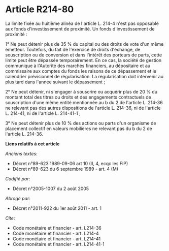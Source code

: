 # Article R214-80

La limite fixée au huitième alinéa de l'article L. 214-4 n'est pas opposable aux fonds d'investissement de proximité. Un
fonds d'investissement de proximité :

1° Ne peut détenir plus de 35 % du capital ou des droits de vote d'un même émetteur. Toutefois, du fait de l'exercice de
droits d'échange, de souscription ou de conversion et dans l'intérêt des porteurs de parts, cette limite peut être dépassée
temporairement. En ce cas, la société de gestion communique à l'Autorité des marchés financiers, au dépositaire et au
commissaire aux comptes du fonds les raisons de ce dépassement et le calendrier prévisionnel de régularisation. La
régularisation doit intervenir au plus tard dans l'année suivant le dépassement ;

2° Ne peut détenir, ni s'engager à souscrire ou acquérir plus de 20 % du montant total des titres ou droits et des
engagements contractuels de souscription d'une même entité mentionnée au b du 2 de l'article L. 214-36 ne relevant pas des
autres dispositions de l'article L. 214-36, ni de l'article L. 214-41, ni de l'article L. 214-41-1 ;

3° Ne peut détenir plus de 10 % des actions ou parts d'un organisme de placement collectif en valeurs mobilières ne relevant
pas du b du 2 de l'article L. 214-36.

**Liens relatifs à cet article**

_Anciens textes_:

  - Décret n°89-623 1989-09-06 art 10 (II, 4, ecqc les FIP)
  - Décret n°89-623 du 6 septembre 1989 - art. 4 (M)

_Codifié par_:

  - Décret n°2005-1007 du 2 août 2005

_Abrogé par_:

  - Décret n°2011-922 du 1er août 2011 - art. 1

_Cite_:

  - Code monétaire et financier - art. L214-36
  - Code monétaire et financier - art. L214-4
  - Code monétaire et financier - art. L214-41
  - Code monétaire et financier - art. L214-41-1
